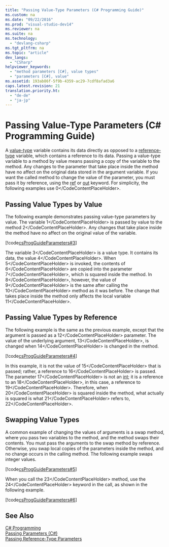 ```yaml
---
title: "Passing Value-Type Parameters (C# Programming Guide)"
ms.custom: na
ms.date: "09/22/2016"
ms.prod: "visual-studio-dev14"
ms.reviewer: na
ms.suite: na
ms.technology: 
  - "devlang-csharp"
ms.tgt_pltfrm: na
ms.topic: "article"
dev_langs: 
  - "CSharp"
helpviewer_keywords: 
  - "method parameters [C#], value types"
  - "parameters [C#], value"
ms.assetid: 193ab86f-5f9b-4359-ac29-7cdf8afad3a6
caps.latest.revision: 21
translation.priority.ht: 
  - "de-de"
  - "ja-jp"
---
```

# Passing Value-Type Parameters (C# Programming Guide)
A [value-type](../vs140/value-types--csharp-reference-.md) variable contains its data directly as opposed to a [reference-type](../vs140/reference-types--csharp-reference-.md) variable, which contains a reference to its data. Passing a value-type variable to a method by value means passing a copy of the variable to the method. Any changes to the parameter that take place inside the method have no affect on the original data stored in the argument variable. If you want the called method to change the value of the parameter, you must pass it by reference, using the [ref](../vs140/ref--csharp-reference-.md) or [out](../vs140/out--csharp-reference-.md) keyword. For simplicity, the following examples use <CodeContentPlaceHolder>0\</CodeContentPlaceHolder>.  
  
## Passing Value Types by Value  
 The following example demonstrates passing value-type parameters by value. The variable <CodeContentPlaceHolder>1\</CodeContentPlaceHolder> is passed by value to the method <CodeContentPlaceHolder>2\</CodeContentPlaceHolder>. Any changes that take place inside the method have no affect on the original value of the variable.  
  
 [!code[csProgGuideParameters#3](../vs140/codesnippet/CSharp/passing-value-type-parameters--csharp-programming-guide-_1.cs)]  
  
 The variable <CodeContentPlaceHolder>3\</CodeContentPlaceHolder> is a value type. It contains its data, the value <CodeContentPlaceHolder>4\</CodeContentPlaceHolder>. When <CodeContentPlaceHolder>5\</CodeContentPlaceHolder> is invoked, the contents of <CodeContentPlaceHolder>6\</CodeContentPlaceHolder> are copied into the parameter <CodeContentPlaceHolder>7\</CodeContentPlaceHolder>, which is squared inside the method. In <CodeContentPlaceHolder>8\</CodeContentPlaceHolder>, however, the value of <CodeContentPlaceHolder>9\</CodeContentPlaceHolder> is the same after calling the <CodeContentPlaceHolder>10\</CodeContentPlaceHolder> method as it was before. The change that takes place inside the method only affects the local variable <CodeContentPlaceHolder>11\</CodeContentPlaceHolder>.  
  
## Passing Value Types by Reference  
 The following example is the same as the previous example, except that the argument is passed as a <CodeContentPlaceHolder>12\</CodeContentPlaceHolder> parameter. The value of the underlying argument, <CodeContentPlaceHolder>13\</CodeContentPlaceHolder>, is changed when <CodeContentPlaceHolder>14\</CodeContentPlaceHolder> is changed in the method.  
  
 [!code[csProgGuideParameters#4](../vs140/codesnippet/CSharp/passing-value-type-parameters--csharp-programming-guide-_2.cs)]  
  
 In this example, it is not the value of <CodeContentPlaceHolder>15\</CodeContentPlaceHolder> that is passed; rather, a reference to <CodeContentPlaceHolder>16\</CodeContentPlaceHolder> is passed. The parameter <CodeContentPlaceHolder>17\</CodeContentPlaceHolder> is not an [int](../vs140/int--csharp-reference-.md); it is a reference to an <CodeContentPlaceHolder>18\</CodeContentPlaceHolder>, in this case, a reference to <CodeContentPlaceHolder>19\</CodeContentPlaceHolder>. Therefore, when <CodeContentPlaceHolder>20\</CodeContentPlaceHolder> is squared inside the method, what actually is squared is what <CodeContentPlaceHolder>21\</CodeContentPlaceHolder> refers to, <CodeContentPlaceHolder>22\</CodeContentPlaceHolder>.  
  
## Swapping Value Types  
 A common example of changing the values of arguments is a swap method, where you pass two variables to the method, and the method swaps their contents. You must pass the arguments to the swap method by reference. Otherwise, you swap local copies of the parameters inside the method, and no change occurs in the calling method. The following example swaps integer values.  
  
 [!code[csProgGuideParameters#5](../vs140/codesnippet/CSharp/passing-value-type-parameters--csharp-programming-guide-_3.cs)]  
  
 When you call the <CodeContentPlaceHolder>23\</CodeContentPlaceHolder> method, use the <CodeContentPlaceHolder>24\</CodeContentPlaceHolder> keyword in the call, as shown in the following example.  
  
 [!code[csProgGuideParameters#6](../vs140/codesnippet/CSharp/passing-value-type-parameters--csharp-programming-guide-_4.cs)]  
  
## See Also  
 [C# Programming](../vs140/csharp-programming-guide.md)   
 [Passing Parameters (C#)](../vs140/passing-parameters--csharp-programming-guide-.md)   
 [Passing Reference-Type Parameters](../vs140/passing-reference-type-parameters--csharp-programming-guide-.md)
